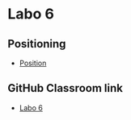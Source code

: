 # Labo 6

## Positioning

* [Position](https://apwt.gitbook.io/webtechnologie/css/natuurlijke-volgorde/positionering#positionering)


## GitHub Classroom link

* [Labo 6](https://classroom.github.com/a/9_3hzTkG)